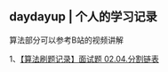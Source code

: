 ## daydayup | 个人的学习记录

算法部分可以参考B站的视频讲解

1、[【算法刷题记录】面试题 02.04.分割链表](https://www.bilibili.com/video/BV1NZ4y1Z7A3/) 

